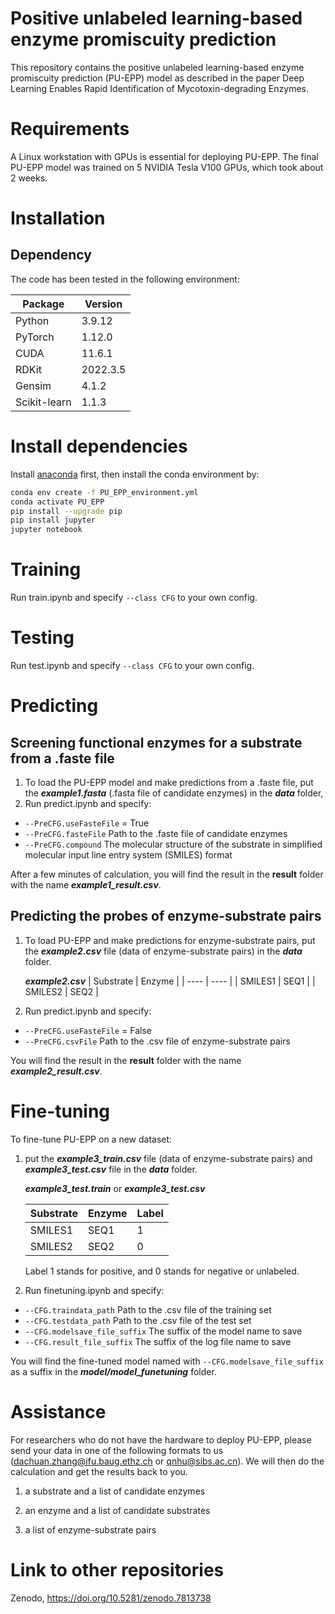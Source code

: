 # Positive unlabeled learning-based enzyme promiscuity prediction

This repository contains the positive unlabeled learning-based enzyme promiscuity prediction (PU-EPP) model as described in the paper Deep Learning Enables Rapid Identification of Mycotoxin-degrading Enzymes.

# Requirements
A Linux workstation with GPUs is essential for deploying PU-EPP. The final PU-EPP model was trained on 5 NVIDIA Tesla V100 GPUs, which took about 2 weeks.

# Installation

## Dependency
The code has been tested in the following environment:

|  Package    | Version  |
|  ----  | ----  |
| Python  | 3.9.12 |
| PyTorch  | 1.12.0 |
| CUDA  | 11.6.1 |
| RDKit  | 2022.3.5 |
| Gensim  | 4.1.2 |
| Scikit-learn | 1.1.3 |

# Install dependencies
Install [anaconda](https://www.anaconda.com/) first, then install the conda environment by:

```bash
conda env create -f PU_EPP_environment.yml
conda activate PU_EPP
pip install --upgrade pip
pip install jupyter
jupyter notebook
```

# Training
Run train.ipynb and specify `--class CFG` to your own config.

# Testing
Run test.ipynb and specify `--class CFG` to your own config.

# Predicting
## Screening functional enzymes for a substrate from a .faste file
1. To load the PU-EPP model and make predictions from a .faste file, put the ***example1.fasta*** (.fasta file of candidate enzymes) in the ***data*** folder, 
2. Run predict.ipynb and specify:
* `--PreCFG.useFasteFile`  = True
* `--PreCFG.fasteFile` Path to the .faste file of candidate enzymes
* `--PreCFG.compound`  The molecular structure of the substrate in simplified molecular input line entry system (SMILES) format


After a few minutes of calculation, you will find the result in the **result** folder with the name ***example1_result.csv***.

## Predicting the probes of enzyme-substrate pairs
1. To load PU-EPP and make predictions for enzyme-substrate pairs, put the ***example2.csv*** file (data of enzyme-substrate pairs) in the ***data*** folder.

    ***example2.csv*** 
    |  Substrate    | Enzyme  |
    |  ----  | ----  |
    | SMILES1  | SEQ1 |
    | SMILES2  | SEQ2 |

2. Run predict.ipynb and specify:
* `--PreCFG.useFasteFile` = False
* `--PreCFG.csvFile` Path to the .csv file of enzyme-substrate pairs

You will find the result in the **result** folder with the name ***example2_result.csv***.

# Fine-tuning 

To fine-tune PU-EPP on a new dataset:
1. put the ***example3_train.csv*** file (data of enzyme-substrate pairs) and ***example3_test.csv*** file in the ***data*** folder.

    ***example3_test.train*** or ***example3_test.csv***

    |  Substrate    | Enzyme  | Label |
    |  ----  | ----  | ---- |
    | SMILES1  | SEQ1 | 1 |
    | SMILES2  | SEQ2 | 0 |
    
    Label 1 stands for positive, and 0 stands for negative or unlabeled.
    
2. Run finetuning.ipynb and specify:	
* `--CFG.traindata_path` Path to the .csv file of the training set
* `--CFG.testdata_path` Path to the .csv file of the test set
* `--CFG.modelsave_file_suffix` The suffix of the model name to save
* `--CFG.result_file_suffix` The suffix of the log file name to save

You will find the fine-tuned model named with `--CFG.modelsave_file_suffix` as a suffix in the ***model/model_funetuning*** folder.


# Assistance
For researchers who do not have the hardware to deploy PU-EPP, please send your data in one of the following formats to us (dachuan.zhang@ifu.baug.ethz.ch or qnhu@sibs.ac.cn). We will then do the calculation and get the results back to you.

1) a substrate and a list of candidate enzymes

2) an enzyme and a list of candidate substrates

3) a list of enzyme-substrate pairs

# Link to other repositories
Zenodo, https://doi.org/10.5281/zenodo.7813738

